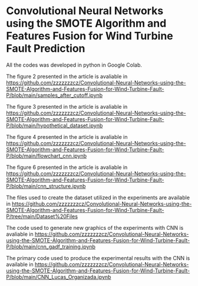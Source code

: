 # Convolutional Neural Networks using the SMOTE Algorithm and Features Fusion for Wind Turbine Fault Prediction

All the codes was developed in python in Google Colab. 

The figure 2 presented in the article is avaliable in 
https://github.com/zzzzzzzcz/Convolutional-Neural-Networks-using-the-SMOTE-Algorithm-and-Features-Fusion-for-Wind-Turbine-Fault-P/blob/main/samples_after_cutoff.ipynb

The figure 3 presented in the article is avaliable in  https://github.com/zzzzzzzcz/Convolutional-Neural-Networks-using-the-SMOTE-Algorithm-and-Features-Fusion-for-Wind-Turbine-Fault-P/blob/main/hypothetical_dataset.ipynb

The figure 4 presented in the article is avaliable in https://github.com/zzzzzzzcz/Convolutional-Neural-Networks-using-the-SMOTE-Algorithm-and-Features-Fusion-for-Wind-Turbine-Fault-P/blob/main/flowchart_cnn.ipynb 

The figure 6 presented in the article is avaliable in https://github.com/zzzzzzzcz/Convolutional-Neural-Networks-using-the-SMOTE-Algorithm-and-Features-Fusion-for-Wind-Turbine-Fault-P/blob/main/cnn_structure.ipynb 

The files used to create the dataset utilized in the experiments are available in https://github.com/zzzzzzzcz/Convolutional-Neural-Networks-using-the-SMOTE-Algorithm-and-Features-Fusion-for-Wind-Turbine-Fault-P/tree/main/Dataset%20Files

The code used to generate new graphics of the experiments with CNN is avaliable in https://github.com/zzzzzzzcz/Convolutional-Neural-Networks-using-the-SMOTE-Algorithm-and-Features-Fusion-for-Wind-Turbine-Fault-P/blob/main/cnn_gadf_training.ipynb

The primary code used to produce the experimental results with the CNN is available in https://github.com/zzzzzzzcz/Convolutional-Neural-Networks-using-the-SMOTE-Algorithm-and-Features-Fusion-for-Wind-Turbine-Fault-P/blob/main/CNN_Lucas_Organizada.ipynb
